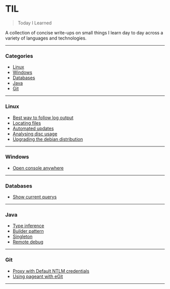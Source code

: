 # TIL

> Today I Learned

A collection of concise write-ups on small things I learn day to day across a
variety of languages and technologies.

---

### Categories

* [Linux](#linux)
* [Windows](#windows)
* [Databases](#databases)
* [Java](#java)
* [Git](#git)

---

### Linux

- [Best way to follow log output](linux/best-way-to-follow-log.md)
- [Locating files](linux/locating-files.md)
- [Automated updates](linux/automated-updates.md)
- [Analysing disc usage](linux/Analysing-disc-usage.md)
- [Upgrading the debian distribution](linux/distribution-upgrade-debian.md)

---

### Windows

- [Open console anywhere](windows/open-console-anywhere.md)

---

### Databases

- [Show current querys](databases/show-current-querys.md)

---

### Java

- [Type inference](java/type-inference.md)
- [Builder pattern](java/builder-pattern.md)
- [Singleton](java/singleton.md) 
- [Remote debug](java/remote-debug.md)

---

### Git

- [Proxy with Default NTLM credentials](git/proxy-default-ntlm.md)
- [Using pageant with eGit](git/using-pageant.md)

---

